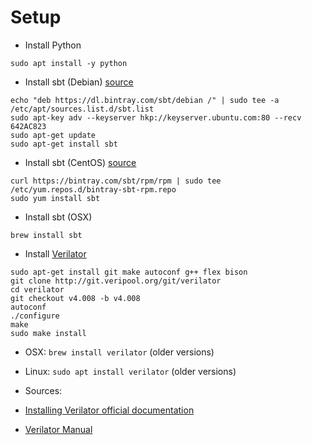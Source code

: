 # Setup

* Install Python
```
sudo apt install -y python
```

* Install sbt (Debian) [source](https://www.scala-sbt.org/release/docs/Installing-sbt-on-Linux.html)
```
echo "deb https://dl.bintray.com/sbt/debian /" | sudo tee -a /etc/apt/sources.list.d/sbt.list
sudo apt-key adv --keyserver hkp://keyserver.ubuntu.com:80 --recv 642AC823
sudo apt-get update
sudo apt-get install sbt
```

* Install sbt (CentOS) [source](https://www.scala-sbt.org/1.0/docs/Installing-sbt-on-Linux.html)
```
curl https://bintray.com/sbt/rpm/rpm | sudo tee /etc/yum.repos.d/bintray-sbt-rpm.repo
sudo yum install sbt
```

* Install sbt (OSX)
```
brew install sbt
```

* Install [Verilator](https://www.veripool.org/wiki/verilator)
```
sudo apt-get install git make autoconf g++ flex bison
git clone http://git.veripool.org/git/verilator
cd verilator
git checkout v4.008 -b v4.008
autoconf
./configure
make
sudo make install
```

* OSX: `brew install verilator` (older versions)
* Linux: `sudo apt install verilator` (older versions)

* Sources:
* [Installing Verilator official documentation](https://www.veripool.org/projects/verilator/wiki/Installing)
* [Verilator Manual](https://www.veripool.org/projects/verilator/wiki/Manual-verilator)
